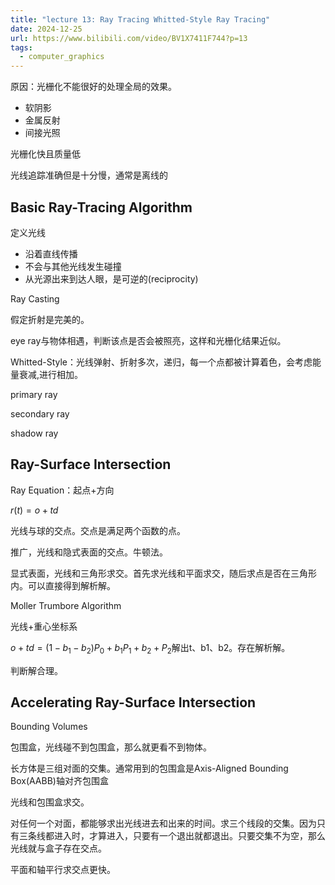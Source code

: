 ```yaml
---
title: "lecture 13: Ray Tracing Whitted-Style Ray Tracing"
date: 2024-12-25
url: https://www.bilibili.com/video/BV1X7411F744?p=13
tags:
  - computer_graphics
---
```


原因：光栅化不能很好的处理全局的效果。

- 软阴影
- 金属反射
- 间接光照

光栅化快且质量低

光线追踪准确但是十分慢，通常是离线的

## Basic Ray-Tracing Algorithm

定义光线

- 沿着直线传播
- 不会与其他光线发生碰撞
- 从光源出来到达人眼，是可逆的(reciprocity)

Ray Casting

假定折射是完美的。

eye ray与物体相遇，判断该点是否会被照亮，这样和光栅化结果近似。

Whitted-Style：光线弹射、折射多次，递归，每一个点都被计算着色，会考虑能量衰减,进行相加。

primary ray

secondary ray

shadow ray

## Ray-Surface Intersection

Ray Equation：起点+方向

$r(t)=o+td$

光线与球的交点。交点是满足两个函数的点。

推广，光线和隐式表面的交点。牛顿法。

显式表面，光线和三角形求交。首先求光线和平面求交，随后求点是否在三角形内。可以直接得到解析解。

Moller Trumbore Algorithm

光线+重心坐标系

$o+td=(1-b_1-b_2)P_0+b_1P_1+b_2+P_2$解出t、b1、b2。存在解析解。

判断解合理。

## Accelerating Ray-Surface Intersection

Bounding Volumes

包围盒，光线碰不到包围盒，那么就更看不到物体。

长方体是三组对面的交集。通常用到的包围盒是Axis-Aligned Bounding Box(AABB)轴对齐包围盒

光线和包围盒求交。

对任何一个对面，都能够求出光线进去和出来的时间。求三个线段的交集。因为只有三条线都进入时，才算进入，只要有一个退出就都退出。只要交集不为空，那么光线就与盒子存在交点。

平面和轴平行求交点更快。
